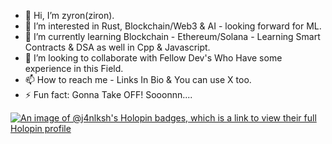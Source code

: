 - 👋 Hi, I’m zyron(ziron).
- 👀 I’m interested in Rust, Blockchain/Web3 & AI - looking forward for ML.
- 🌱 I’m currently learning Blockchain - Ethereum/Solana - Learning Smart Contracts & DSA as well in Cpp & Javascript.
- 💞️ I’m looking to collaborate with Fellow Dev's Who Have some experience in this Field.
- 📫 How to reach me - Links In Bio & You can use X too.
- ⚡ Fun fact: Gonna Take OFF! Sooonnn....

[![An image of @j4nlksh's Holopin badges, which is a link to view their full Holopin profile](https://holopin.me/j4nlksh)](https://holopin.io/@j4nlksh)

<!---
j4nlksh/j4nlksh is a ✨ special ✨ repository because its `README.md` (this file) appears on your GitHub profile.
You can click the Preview link to take a look at your changes.
--->
